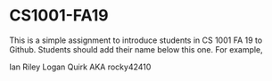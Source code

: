 # CS1001-FA19
This is a simple assignment to introduce students in CS 1001 FA 19 to Github.
Students should add their name below this one. For example,

Ian Riley
Logan Quirk AKA rocky42410
